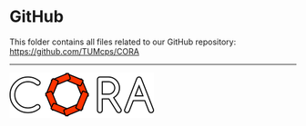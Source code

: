 # GitHub

This folder contains all files related to our GitHub repository: https://github.com/TUMcps/CORA

<hr style="height: 1px;">

<img src="../app/images/coraLogo_readme.svg"/>